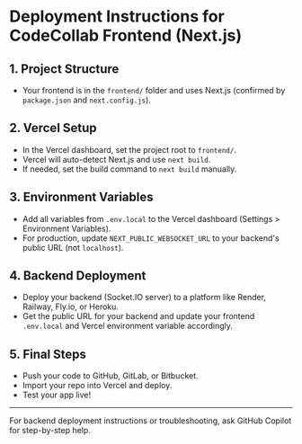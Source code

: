 # Deployment Instructions for CodeCollab Frontend (Next.js)

## 1. Project Structure
- Your frontend is in the `frontend/` folder and uses Next.js (confirmed by `package.json` and `next.config.js`).

## 2. Vercel Setup
- In the Vercel dashboard, set the project root to `frontend/`.
- Vercel will auto-detect Next.js and use `next build`.
- If needed, set the build command to `next build` manually.

## 3. Environment Variables
- Add all variables from `.env.local` to the Vercel dashboard (Settings > Environment Variables).
- For production, update `NEXT_PUBLIC_WEBSOCKET_URL` to your backend's public URL (not `localhost`).

## 4. Backend Deployment
- Deploy your backend (Socket.IO server) to a platform like Render, Railway, Fly.io, or Heroku.
- Get the public URL for your backend and update your frontend `.env.local` and Vercel environment variable accordingly.

## 5. Final Steps
- Push your code to GitHub, GitLab, or Bitbucket.
- Import your repo into Vercel and deploy.
- Test your app live!

---
For backend deployment instructions or troubleshooting, ask GitHub Copilot for step-by-step help.

